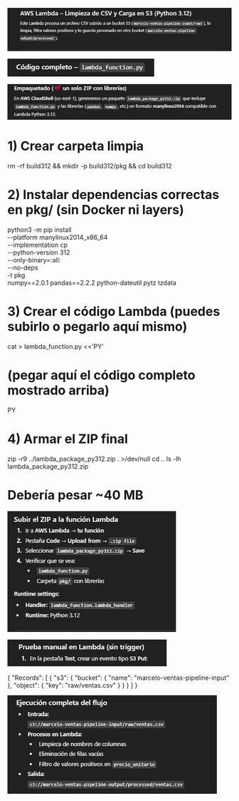 ![alt text](image-1.png)


![alt text](image-2.png)






![alt text](image-3.png)

# 1) Crear carpeta limpia
rm -rf build312 && mkdir -p build312/pkg && cd build312

# 2) Instalar dependencias correctas en pkg/ (sin Docker ni layers)
python3 -m pip install \
  --platform manylinux2014_x86_64 \
  --implementation cp \
  --python-version 312 \
  --only-binary=:all: \
  --no-deps \
  -t pkg \
  numpy==2.0.1 pandas==2.2.2 python-dateutil pytz tzdata

# 3) Crear el código Lambda (puedes subirlo o pegarlo aquí mismo)
cat > lambda_function.py <<'PY'
# (pegar aquí el código completo mostrado arriba)
PY

# 4) Armar el ZIP final
zip -r9 ../lambda_package_py312.zip . >/dev/null
cd ..
ls -lh lambda_package_py312.zip
# Debería pesar ~40 MB


![alt text](image-4.png)

![alt text](image-5.png)

{
  "Records": [
    {
      "s3": {
        "bucket": { "name": "marcelo-ventas-pipeline-input" },
        "object": { "key": "raw/ventas.csv" }
      }
    }
  ]
}


![alt text](image-6.png)
